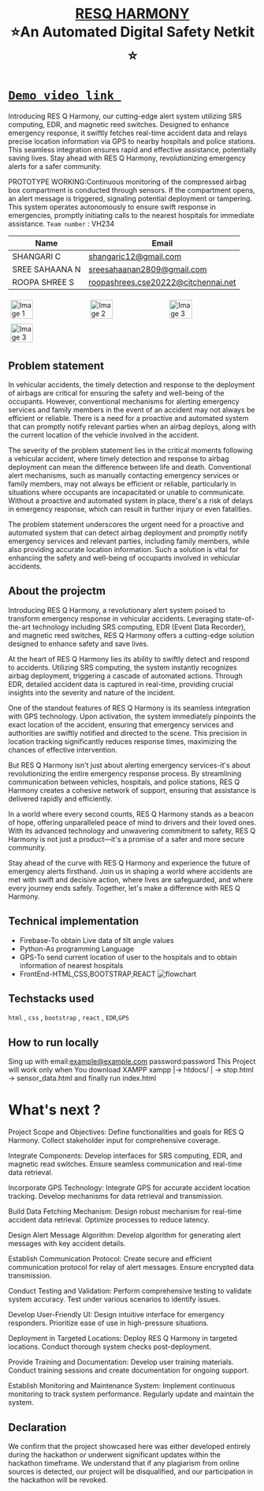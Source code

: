<h1 align="center" style="border-bottom: none">
    <b>
        <a href="https://www.google.com"> RESQ HARMONY </a><br>
    </b>
    ⭐️An Automated Digital Safety Netkit  ⭐️ <br>
</h1>

# [`Demo video link `](https://drive.google.com/file/d/1MMtVB1LAonPb319Bizvczq4PNZoaGAY-/view?usp=sharing)
Introducing RES Q Harmony, our cutting-edge alert system utilizing SRS computing, EDR, and magnetic reed switches. Designed to enhance emergency response, it swiftly fetches real-time accident data and relays precise location information via GPS to nearby hospitals and police stations. This seamless integration ensures rapid and effective assistance, potentially saving lives. Stay ahead with RES Q Harmony, revolutionizing emergency alerts for a safer community.

PROTOTYPE WORKING:Continuous monitoring of the compressed airbag box compartment is conducted through sensors. If the compartment opens, an alert message is triggered, signaling potential deployment or tampering. This system operates autonomously to ensure swift response in emergencies, promptly initiating calls to the nearest hospitals for immediate assistance. 
`Team number` : VH234

| Name    | Email           |
|---------|-----------------|
| SHANGARI C | shangaric12@gmail.com |
| SREE SAHAANA N | sreesahaanan2809@gmail.com |
| ROOPA SHREE S | roopashrees.cse20222@citchennai.net|

<div style="display: flex; flex-wrap: wrap;">
    <img src="https://drive.google.com/file/d/1sfUaw_xVk77h2ATPq0soFcNURF4yy1uI/view?usp=sharing" alt="Image 1" style="width: 30%; margin: 5px;">
    <img src="https://drive.google.com/file/d/1hqWGwK7iTI35TCsEuFbYt_9_5TQKMxi-/view?usp=sharing" alt="Image 2" style="width: 30%; margin: 5px;">
    <img src="https://drive.google.com/file/d/1OB1DC5Et9bpjBM5lI8l3rd3_DznuUsLK/view?usp=sharing" alt="Image 3" style="width: 30%; margin: 5px;">
    <img src="https://drive.google.com/file/d/1Z8knDdW7CLmPwFwzigJ97r-RphvNVRk6/view?usp=sharing" alt="Image 3" style="width: 30%; margin: 5px;">
       
</div>

## Problem statement 
In vehicular accidents, the timely detection and response to the deployment of airbags are critical for ensuring the safety and well-being of the occupants. However, conventional mechanisms for alerting emergency services and family members in the event of an accident may not always be efficient or reliable. There is a need for a proactive and automated system that can promptly notify relevant parties when an airbag deploys, along with the current location of the vehicle involved in the accident.
 
The severity of the problem statement lies in the critical moments following a vehicular accident, where timely detection and response to airbag deployment can mean the difference between life and death. Conventional alert mechanisms, such as manually contacting emergency services or family members, may not always be efficient or reliable, particularly in situations where occupants are incapacitated or unable to communicate. Without a proactive and automated system in place, there's a risk of delays in emergency response, which can result in further injury or even fatalities.
 
The problem statement underscores the urgent need for a proactive and automated system that can detect airbag deployment and promptly notify emergency services and relevant parties, including family members, while also providing accurate location information. Such a solution is vital for enhancing the safety and well-being of occupants involved in vehicular accidents.
## About the projectm
Introducing RES Q Harmony, a revolutionary alert system poised to transform emergency response in vehicular accidents. Leveraging state-of-the-art technology including SRS computing, EDR (Event Data Recorder), and magnetic reed switches, RES Q Harmony offers a cutting-edge solution designed to enhance safety and save lives.

At the heart of RES Q Harmony lies its ability to swiftly detect and respond to accidents. Utilizing SRS computing, the system instantly recognizes airbag deployment, triggering a cascade of automated actions. Through EDR, detailed accident data is captured in real-time, providing crucial insights into the severity and nature of the incident.

One of the standout features of RES Q Harmony is its seamless integration with GPS technology. Upon activation, the system immediately pinpoints the exact location of the accident, ensuring that emergency services and authorities are swiftly notified and directed to the scene. This precision in location tracking significantly reduces response times, maximizing the chances of effective intervention.

But RES Q Harmony isn't just about alerting emergency services-it's about revolutionizing the entire emergency response process. By streamlining communication between vehicles, hospitals, and police stations, RES Q Harmony creates a cohesive network of support, ensuring that assistance is delivered rapidly and efficiently.

In a world where every second counts, RES Q Harmony stands as a beacon of hope, offering unparalleled peace of mind to drivers and their loved ones. With its advanced technology and unwavering commitment to safety, RES Q Harmony is not just a product—it's a promise of a safer and more secure community.

Stay ahead of the curve with RES Q Harmony and experience the future of emergency alerts firsthand. Join us in shaping a world where accidents are met with swift and decisive action, where lives are safeguarded, and where every journey ends safely. Together, let's make a difference with RES Q Harmony. 

## Technical implementation 

* Firebase-To obtain Live data of tilt angle values
* Python-As programming Language 
* GPS-To send current location of user to the hospitals and to obtain information of nearest hospitals
* FrontEnd-HTML,CSS,BOOTSTRAP,REACT
![flowchart](https://drive.google.com/file/d/1S5jSDZ3fUlQ5RC2i5Yb-NIisqO5JVSNo/view?usp=sharing)

## Techstacks used 
`html` , `css` , `bootstrap` , `react` , `EDR`,`GPS`

## How to run locally 
Sing up with email:example@example.com password:password 
This Project will work only when You download XAMPP xampp |-> htdocs/ | -> stop.html -> sensor_data.html and finally run index.html

# What's next ?
Project Scope and Objectives:
Define functionalities and goals for RES Q Harmony.
Collect stakeholder input for comprehensive coverage.

Integrate Components:
Develop interfaces for SRS computing, EDR, and magnetic read switches.
Ensure seamless communication and real-time data retrieval.

Incorporate GPS Technology:
Integrate GPS for accurate accident location tracking.
Develop mechanisms for data retrieval and transmission.

Build Data Fetching Mechanism:
Design robust mechanism for real-time accident data retrieval.
Optimize processes to reduce latency.

Design Alert Message Algorithm:
Develop algorithm for generating alert messages with key accident details.

Establish Communication Protocol:
Create secure and efficient communication protocol for relay of alert messages.
Ensure encrypted data transmission.

Conduct Testing and Validation:
Perform comprehensive testing to validate system accuracy.
Test under various scenarios to identify issues.

Develop User-Friendly UI:
Design intuitive interface for emergency responders.
Prioritize ease of use in high-pressure situations.

Deployment in Targeted Locations:
Deploy RES Q Harmony in targeted locations.
Conduct thorough system checks post-deployment.

Provide Training and Documentation:
Develop user training materials.
Conduct training sessions and create documentation for ongoing support.

Establish Monitoring and Maintenance System:
Implement continuous monitoring to track system performance.
Regularly update and maintain the system.



## Declaration
We confirm that the project showcased here was either developed entirely during the hackathon or underwent significant updates within the hackathon timeframe. We understand that if any plagiarism from online sources is detected, our project will be disqualified, and our participation in the hackathon will be revoked.
